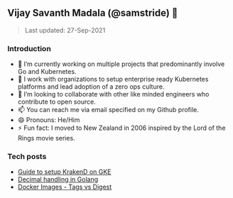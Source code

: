 ## Vijay Savanth Madala (@samstride) 👋
> Last updated: 27-Sep-2021

### Introduction
- 🔭  I’m currently working on multiple projects that predominantly involve Go and Kubernetes.
- 🌱  I work with organizations to setup enterprise ready Kubernetes platforms and lead adoption of a zero ops culture.
- 👯  I’m looking to collaborate with other like minded engineers who contribute to open source.
- 📫  You can reach me via email specified on my Github profile.
- 😄  Pronouns: He/Him
- ⚡   Fun fact: I moved to New Zealand in 2006 inspired by the Lord of the Rings movie series.

### Tech posts

- [Guide to setup KrakenD on GKE](https://www.hackernoon.com/how-to-successfully-set-up-krakend-on-gke-a-step-by-step-guide-ny22311c)
- [Decimal handling in Golang](https://www.hackernoon.com/2-error-free-options-for-decimal-handling-in-golang-q53a318r)
- [Docker Images - Tags vs Digest](https://hackernoon.com/docker-images-name-vs-tag-vs-digest)
